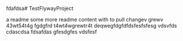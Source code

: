 fdafdsa# TestFlywayProject

a readme
some more readme content with to pull
changev grewv
43wt54t4g
fgdgfrd
t4wt4wgrewtr4t
deqwegfdgfdfdsfesfsfesg
vdsvfds
cdascdsa
fdsafdas
gfesdgfes
vdsfesf

